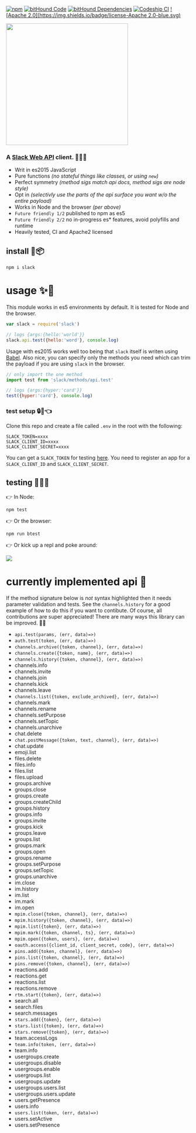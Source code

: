 [![npm](https://badge.fury.io/js/slack.svg)](https://www.npmjs.com/package/slack) [![bitHound Code](https://www.bithound.io/github/smallwins/slack/badges/code.svg)](https://www.bithound.io/github/smallwins/slack) [![bitHound Dependencies](https://www.bithound.io/github/smallwins/slack/badges/dependencies.svg)](https://www.bithound.io/github/smallwins/slack/master/dependencies/npm) [![Codeship CI](https://img.shields.io/codeship/3fd641e0-81f4-0133-c733-22940a7a47c6.svg)](https://codeship.com/projects/121411) [![Apache 2.0](https://img.shields.io/badge/license-Apache 2.0-blue.svg)](https://github.com/smallwins/slack/blob/master/LICENSE)

<img width=333 src=https://s3-us-west-1.amazonaws.com/bugbot/slack-js.svg>

### A [Slack Web API](https://api.slack.com/methods) client. :seedling::raised_hands::two_hearts:

- Writ in es2015 JavaScript
- Pure functions *(no stateful things like classes, or using `new`)*
- Perfect symmetry *(method sigs match api docs, method sigs are node style)*
- Opt in *(selectivly use the parts of the api surface you want w/o the entire payload)*
- Works in Node and the browser *(per above)*
- `Future friendly 1/2` published to npm as es5
- `Future friendly 2/2` no in-progress es* features, avoid polyfills and runtime
- Heavily tested, CI and Apache2 licensed

## install :star2::package:

    npm i slack

# usage :sparkles::rocket:

This module works in es5 environments by default. It is tested for Node and the browser.

```javascript
var slack = require('slack')

// logs {args:{hello:'world'}}
slack.api.test({hello:'word'}, console.log)
```

Usage with es2015 works well too being that `slack` itself is writen using [Babel](http://babeljs.io/). Also nice, you can specify only the methods you need which can trim the payload if you are using `slack` in the browser.

```javascript
// only import the one method
import test from 'slack/methods/api.test'

// logs {args:{hyper:'card'}}
test({hyper:'card'}, console.log)
```

### test setup :lock::key::point_left:

Clone this repo and create a file called `.env` in the root with the following:

```
SLACK_TOKEN=xxxx
SLACK_CLIENT_ID=xxxx
SLACK_CLIENT_SECRET=xxxx
```

You can get a `SLACK_TOKEN` for testing [here](https://api.slack.com/web). You need to register an app for a `SLACK_CLIENT_ID` and `SLACK_CLIENT_SECRET`.

## testing :green_heart::green_heart::green_heart:

:point_right: In Node:

```
npm test
```

:point_right: Or the browser:

```
npm run btest
```

:point_right: Or kick up a repl and poke around:

<img src=https://s3-us-west-1.amazonaws.com/bugbot/slack-repl.png>

# currently implemented api :tada:

If the method signature below is *not* syntax highlighted then it needs parameter validation and tests. See the `channels.history` for a good example of how to do this if you want to contibute. Of course, all contributions are super appreciated! There are many ways this library can be improved. :honeybee::triangular_flag_on_post:

- `api.test(params, (err, data)=>)`
- `auth.test(token, (err, data)=>)`
- `channels.archive({token, channel}, (err, data)=>)`
- `channels.create({token, name}, (err, data)=>)`
- `channels.history({token, channel}, (err, data)=>)`
- channels.info
- channels.invite
- channels.join
- channels.kick
- channels.leave
- `channels.list({token, exclude_archived}, (err, data)=>)`
- channels.mark
- channels.rename
- channels.setPurpose
- channels.setTopic
- channels.unarchive
- chat.delete
- `chat.postMessage({token, text, channel}, (err, data)=>)`
- chat.update
- emoji.list
- files.delete
- files.info
- files.list
- files.upload
- groups.archive
- groups.close
- groups.create
- groups.createChild
- groups.history
- groups.info
- groups.invite
- groups.kick
- groups.leave
- groups.list
- groups.mark
- groups.open
- groups.rename
- groups.setPurpose
- groups.setTopic
- groups.unarchive
- im.close
- im.history
- im.list
- im.mark
- im.open
- `mpim.close({token, channel}, (err, data)=>)`
- `mpim.history({token, channel}, (err, data)=>)`
- `mpim.list({token}, (err, data)=>)`
- `mpim.mark({token, channel, ts}, (err, data)=>)`
- `mpim.open({token, users}, (err, data)=>)`
- `oauth.access({client_id, client_secret, code}, (err, data)=>)`
- `pins.add({token, channel}, (err, data)=>)`
- `pins.list({token, channel}, (err, data)=>)`
- `pins.remove({token, channel}, (err, data)=>)`
- reactions.add
- reactions.get
- reactions.list
- reactions.remove
- `rtm.start({token}, (err, data)=>)`
- search.all
- search.files
- search.messages
- `stars.add({token}, (err, data)=>)`
- `stars.list({token}, (err, data)=>)`
- `stars.remove({token}, (err, data)=>)`
- team.accessLogs
- `team.info(token, (err, data)=>)`
- team.info
- usergroups.create
- usergroups.disable
- usergroups.enable
- usergroups.list
- usergroups.update
- usergroups.users.list
- usergroups.users.update
- users.getPresence
- users.info
- `users.list(token, (err, data)=>)`
- users.setActive
- users.setPresence

